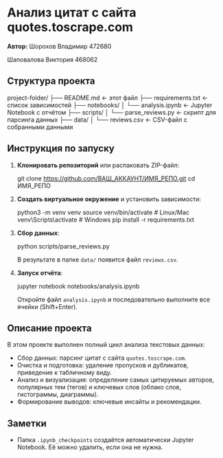 # Анализ цитат с сайта quotes.toscrape.com

**Автор:** 
Шорохов Владимир 472680

Шаповалова Виктория 468062
## Структура проекта

project-folder/
├── README.md                  ← этот файл
├── requirements.txt           ← список зависимостей
├── notebooks/
│   └── analysis.ipynb         ← Jupyter Notebook с отчётом
├── scripts/
│   └── parse_reviews.py       ← скрипт для парсинга данных
├── data/
│   └── reviews.csv            ← CSV-файл с собранными данными


## Инструкция по запуску

1. **Клонировать репозиторий** или распаковать ZIP-файл:
   
   git clone https://github.com/ВАШ_АККАУНТ/ИМЯ_РЕПО.git
   cd ИМЯ_РЕПО
   

2. **Создать виртуальное окружение** и установить зависимости:
   
   python3 -m venv venv
   source venv/bin/activate     # Linux/Mac
   venv\Scripts\activate      # Windows
   pip install -r requirements.txt
   

3. **Сбор данных**:
   
   python scripts/parse_reviews.py
   
   В результате в папке `data/` появится файл `reviews.csv`.

4. **Запуск отчёта**:
   
   jupyter notebook notebooks/analysis.ipynb
   
   Откройте файл `analysis.ipynb` и последовательно выполните все ячейки (Shift+Enter).

## Описание проекта

В этом проекте выполнен полный цикл анализа текстовых данных:
- Сбор данных: парсинг цитат с сайта `quotes.toscrape.com`.
- Очистка и подготовка: удаление пропусков и дубликатов, приведение к табличному виду.
- Анализ и визуализация: определение самых цитируемых авторов, популярных тем (тегов) и ключевых слов (облако слов, гистограммы, диаграммы).
- Формирование выводов: ключевые инсайты и рекомендации.

## Заметки

- Папка `.ipynb_checkpoints` создаётся автоматически Jupyter Notebook. Её можно удалить, если она не нужна.
